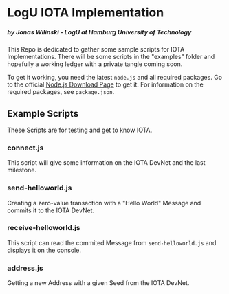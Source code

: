 # LogU IOTA Implementation
##### by Jonas Wilinski - LogU at Hamburg University of Technology

This Repo is dedicated to gather some sample scripts for IOTA Implementations. There will be some scripts in the "examples" folder and hopefully a working ledger with a private tangle coming soon.

To get it working, you need the latest `node.js` and all required packages. Go to the official [Node.js Download Page](https://nodejs.org/en/download/) to get it.
For information on the required packages, see `package.json`.

## Example Scripts
These Scripts are for testing and get to know IOTA.
### connect.js
This script will give some information on the IOTA DevNet and the last milestone.
### send-helloworld.js
Creating a zero-value transaction with a "Hello World" Message and commits it to the IOTA DevNet.
### receive-helloworld.js
This script can read the commited Message from `send-helloworld.js` and displays it on the console.
### address.js
Getting a new Address with a given Seed from the IOTA DevNet.